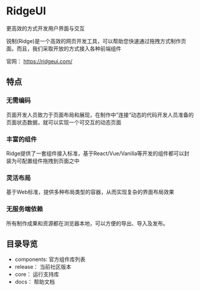 # RidgeUI

更高效的方式开发用户界面与交互

锐制(Ridge)是一个高效的网页开发工具，可以帮助您快速通过拖拽方式制作页面。而且，我们采取开放的方式接入各种前端组件

官网： https://ridgeui.com/ 

## 特点

### 无需编码
页面开发人员致力于页面布局和展现，在制作中”连接“动态的代码开发人员准备的页面状态数据，就可以实现一个可交互的动态页面

### 丰富的组件
Ridge提供了一套组件接入标准，基于React/Vue/Vanilla等开发的组件都可以封装为可配置组件拖拽到页面之中

### 灵活布局
基于Web标准，提供多种布局类型的容器，从而实现复杂的界面布局效果

### 无服务端依赖
所有制作成果和资源都在浏览器本地，可以方便的导出、导入及发布。



## 目录导览
- components: 官方组件库列表
- release： 当前社区版本
- core： 运行支持库
- docs： 帮助文档



